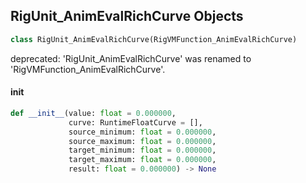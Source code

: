 ## RigUnit_AnimEvalRichCurve Objects

```python
class RigUnit_AnimEvalRichCurve(RigVMFunction_AnimEvalRichCurve)
```

deprecated: 'RigUnit_AnimEvalRichCurve' was renamed to 'RigVMFunction_AnimEvalRichCurve'.

<a id="unreal.RigUnit_AnimEvalRichCurve.__init__"></a>

#### __init__

```python
def __init__(value: float = 0.000000,
             curve: RuntimeFloatCurve = [],
             source_minimum: float = 0.000000,
             source_maximum: float = 0.000000,
             target_minimum: float = 0.000000,
             target_maximum: float = 0.000000,
             result: float = 0.000000) -> None
```

<a id="unreal.RigVMFunction_AnimRichCurve"></a>
